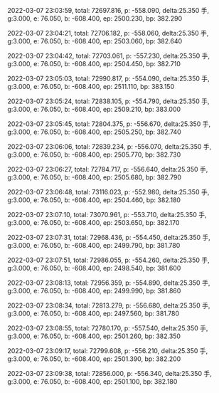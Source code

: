 2022-03-07 23:03:59, total: 72697.816, p: -558.090, delta:25.350 手, g:3.000, e: 76.050, b: -608.400, ep: 2500.230, bp: 382.290

2022-03-07 23:04:21, total: 72706.182, p: -558.060, delta:25.350 手, g:3.000, e: 76.050, b: -608.400, ep: 2503.060, bp: 382.640

2022-03-07 23:04:42, total: 72703.061, p: -557.230, delta:25.350 手, g:3.000, e: 76.050, b: -608.400, ep: 2504.450, bp: 382.710

2022-03-07 23:05:03, total: 72990.817, p: -554.090, delta:25.350 手, g:3.000, e: 76.050, b: -608.400, ep: 2511.110, bp: 383.150

2022-03-07 23:05:24, total: 72838.105, p: -554.790, delta:25.350 手, g:3.000, e: 76.050, b: -608.400, ep: 2509.210, bp: 383.000

2022-03-07 23:05:45, total: 72804.375, p: -556.670, delta:25.350 手, g:3.000, e: 76.050, b: -608.400, ep: 2505.250, bp: 382.740

2022-03-07 23:06:06, total: 72839.234, p: -556.070, delta:25.350 手, g:3.000, e: 76.050, b: -608.400, ep: 2505.770, bp: 382.730

2022-03-07 23:06:27, total: 72784.717, p: -556.640, delta:25.350 手, g:3.000, e: 76.050, b: -608.400, ep: 2505.680, bp: 382.790

2022-03-07 23:06:48, total: 73116.023, p: -552.980, delta:25.350 手, g:3.000, e: 76.050, b: -608.400, ep: 2504.460, bp: 382.180

2022-03-07 23:07:10, total: 73070.961, p: -553.710, delta:25.350 手, g:3.000, e: 76.050, b: -608.400, ep: 2503.650, bp: 382.170

2022-03-07 23:07:31, total: 72968.436, p: -554.450, delta:25.350 手, g:3.000, e: 76.050, b: -608.400, ep: 2499.790, bp: 381.780

2022-03-07 23:07:51, total: 72986.055, p: -554.260, delta:25.350 手, g:3.000, e: 76.050, b: -608.400, ep: 2498.540, bp: 381.600

2022-03-07 23:08:13, total: 72956.359, p: -554.890, delta:25.350 手, g:3.000, e: 76.050, b: -608.400, ep: 2499.990, bp: 381.860

2022-03-07 23:08:34, total: 72813.279, p: -556.680, delta:25.350 手, g:3.000, e: 76.050, b: -608.400, ep: 2497.560, bp: 381.780

2022-03-07 23:08:55, total: 72780.170, p: -557.540, delta:25.350 手, g:3.000, e: 76.050, b: -608.400, ep: 2501.260, bp: 382.350

2022-03-07 23:09:17, total: 72799.608, p: -556.210, delta:25.350 手, g:3.000, e: 76.050, b: -608.400, ep: 2501.390, bp: 382.200

2022-03-07 23:09:38, total: 72856.000, p: -556.340, delta:25.350 手, g:3.000, e: 76.050, b: -608.400, ep: 2501.100, bp: 382.180